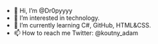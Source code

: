 - 👋 Hi, I’m @Dr0pyyyy
- 👀 I’m interested in technology.
- 🌱 I’m currently learning C#, GitHub, HTML&CSS.
- 📫 How to reach me Twitter: @koutny_adam

<!---
Dr0pyyyy/Dr0pyyyy is a ✨ special ✨ repository because its `README.md` (this file) appears on your GitHub profile.
You can click the Preview link to take a look at your changes.
--->

